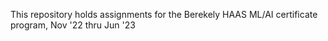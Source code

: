 
This repository holds assignments for the Berekely HAAS ML/AI certificate program,
Nov '22 thru Jun '23
